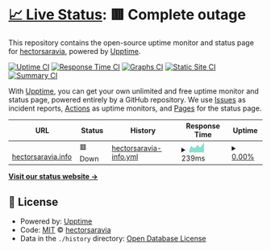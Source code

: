 # [📈 Live Status](https://status.hectorsaravia.info): <!--live status--> **🟥 Complete outage**

This repository contains the open-source uptime monitor and status page for [hectorsaravia](https://status.hectorsaravia.info), powered by [Upptime](https://github.com/upptime/upptime).

[![Uptime CI](https://github.com/hectorsaravia/status.hectorsaravia.info/workflows/Uptime%20CI/badge.svg)](https://github.com/hectorsaravia/status.hectorsaravia.info/actions?query=workflow%3A%22Uptime+CI%22)
[![Response Time CI](https://github.com/hectorsaravia/status.hectorsaravia.info/workflows/Response%20Time%20CI/badge.svg)](https://github.com/hectorsaravia/status.hectorsaravia.info/actions?query=workflow%3A%22Response+Time+CI%22)
[![Graphs CI](https://github.com/hectorsaravia/status.hectorsaravia.info/workflows/Graphs%20CI/badge.svg)](https://github.com/hectorsaravia/status.hectorsaravia.info/actions?query=workflow%3A%22Graphs+CI%22)
[![Static Site CI](https://github.com/hectorsaravia/status.hectorsaravia.info/workflows/Static%20Site%20CI/badge.svg)](https://github.com/hectorsaravia/status.hectorsaravia.info/actions?query=workflow%3A%22Static+Site+CI%22)
[![Summary CI](https://github.com/hectorsaravia/status.hectorsaravia.info/workflows/Summary%20CI/badge.svg)](https://github.com/hectorsaravia/status.hectorsaravia.info/actions?query=workflow%3A%22Summary+CI%22)

With [Upptime](https://upptime.js.org), you can get your own unlimited and free uptime monitor and status page, powered entirely by a GitHub repository. We use [Issues](https://github.com/hectorsaravia/status.hectorsaravia.info/issues) as incident reports, [Actions](https://github.com/hectorsaravia/status.hectorsaravia.info/actions) as uptime monitors, and [Pages](https://status.hectorsaravia.info) for the status page.

<!--start: status pages-->
<!-- This summary is generated by Upptime (https://github.com/upptime/upptime) -->
<!-- Do not edit this manually, your changes will be overwritten -->
<!-- prettier-ignore -->
| URL | Status | History | Response Time | Uptime |
| --- | ------ | ------- | ------------- | ------ |
| <img alt="" src="https://icons.duckduckgo.com/ip3/hectorsaravia.info.ico" height="13"> [hectorsaravia.info](https://hectorsaravia.info) | 🟥 Down | [hectorsaravia-info.yml](https://github.com/hectorsaravia/status.hectorsaravia.info/commits/HEAD/history/hectorsaravia-info.yml) | <details><summary><img alt="Response time graph" src="./graphs/hectorsaravia-info/response-time-week.png" height="20"> 239ms</summary><br><a href="https://status.hectorsaravia.info/history/hectorsaravia-info"><img alt="Response time 315" src="https://img.shields.io/endpoint?url=https%3A%2F%2Fraw.githubusercontent.com%2Fhectorsaravia%2Fstatus.hectorsaravia.info%2FHEAD%2Fapi%2Fhectorsaravia-info%2Fresponse-time.json"></a><br><a href="https://status.hectorsaravia.info/history/hectorsaravia-info"><img alt="24-hour response time 165" src="https://img.shields.io/endpoint?url=https%3A%2F%2Fraw.githubusercontent.com%2Fhectorsaravia%2Fstatus.hectorsaravia.info%2FHEAD%2Fapi%2Fhectorsaravia-info%2Fresponse-time-day.json"></a><br><a href="https://status.hectorsaravia.info/history/hectorsaravia-info"><img alt="7-day response time 239" src="https://img.shields.io/endpoint?url=https%3A%2F%2Fraw.githubusercontent.com%2Fhectorsaravia%2Fstatus.hectorsaravia.info%2FHEAD%2Fapi%2Fhectorsaravia-info%2Fresponse-time-week.json"></a><br><a href="https://status.hectorsaravia.info/history/hectorsaravia-info"><img alt="30-day response time 269" src="https://img.shields.io/endpoint?url=https%3A%2F%2Fraw.githubusercontent.com%2Fhectorsaravia%2Fstatus.hectorsaravia.info%2FHEAD%2Fapi%2Fhectorsaravia-info%2Fresponse-time-month.json"></a><br><a href="https://status.hectorsaravia.info/history/hectorsaravia-info"><img alt="1-year response time 302" src="https://img.shields.io/endpoint?url=https%3A%2F%2Fraw.githubusercontent.com%2Fhectorsaravia%2Fstatus.hectorsaravia.info%2FHEAD%2Fapi%2Fhectorsaravia-info%2Fresponse-time-year.json"></a></details> | <details><summary><a href="https://status.hectorsaravia.info/history/hectorsaravia-info">0.00%</a></summary><a href="https://status.hectorsaravia.info/history/hectorsaravia-info"><img alt="All-time uptime 46.74%" src="https://img.shields.io/endpoint?url=https%3A%2F%2Fraw.githubusercontent.com%2Fhectorsaravia%2Fstatus.hectorsaravia.info%2FHEAD%2Fapi%2Fhectorsaravia-info%2Fuptime.json"></a><br><a href="https://status.hectorsaravia.info/history/hectorsaravia-info"><img alt="24-hour uptime 0.00%" src="https://img.shields.io/endpoint?url=https%3A%2F%2Fraw.githubusercontent.com%2Fhectorsaravia%2Fstatus.hectorsaravia.info%2FHEAD%2Fapi%2Fhectorsaravia-info%2Fuptime-day.json"></a><br><a href="https://status.hectorsaravia.info/history/hectorsaravia-info"><img alt="7-day uptime 0.00%" src="https://img.shields.io/endpoint?url=https%3A%2F%2Fraw.githubusercontent.com%2Fhectorsaravia%2Fstatus.hectorsaravia.info%2FHEAD%2Fapi%2Fhectorsaravia-info%2Fuptime-week.json"></a><br><a href="https://status.hectorsaravia.info/history/hectorsaravia-info"><img alt="30-day uptime 0.00%" src="https://img.shields.io/endpoint?url=https%3A%2F%2Fraw.githubusercontent.com%2Fhectorsaravia%2Fstatus.hectorsaravia.info%2FHEAD%2Fapi%2Fhectorsaravia-info%2Fuptime-month.json"></a><br><a href="https://status.hectorsaravia.info/history/hectorsaravia-info"><img alt="1-year uptime 69.25%" src="https://img.shields.io/endpoint?url=https%3A%2F%2Fraw.githubusercontent.com%2Fhectorsaravia%2Fstatus.hectorsaravia.info%2FHEAD%2Fapi%2Fhectorsaravia-info%2Fuptime-year.json"></a></details>

<!--end: status pages-->

[**Visit our status website →**](https://status.hectorsaravia.info)

## 📄 License

- Powered by: [Upptime](https://github.com/upptime/upptime)
- Code: [MIT](./LICENSE) © [hectorsaravia](https://status.hectorsaravia.info)
- Data in the `./history` directory: [Open Database License](https://opendatacommons.org/licenses/odbl/1-0/)
